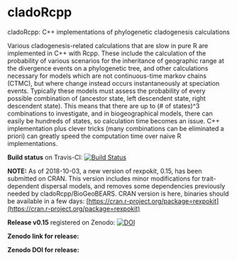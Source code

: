 # cladoRcpp
cladoRcpp: C++ implementations of phylogenetic cladogenesis calculations

Various cladogenesis-related calculations that are slow in pure R are implemented in C++ with Rcpp. These include the calculation of the probability of various scenarios for the inheritance of geographic range at the divergence events on a phylogenetic tree, and other calculations necessary for models which are not continuous-time markov chains (CTMC), but where change instead occurs instantaneously at speciation events.  Typically these models must assess the probability of every possible combination of (ancestor state, left descendent state, right descendent state).  This means that there are up to (# of states)^3 combinations to investigate, and in biogeographical models, there can easily be hundreds of states, so calculation time becomes an issue.  C++ implementation plus clever tricks (many combinations can be eliminated a priori) can greatly speed the computation time over naive R implementations.

**Build status** on Travis-CI: [![Build Status](https://travis-ci.org/nmatzke/cladoRcpp.svg?branch=master)](https://travis-ci.org/nmatzke/cladoRcpp)

**NOTE:** As of 2018-10-03, a new version of rexpokit, 0.15, has been submitted on CRAN. This version includes minor modifications for trait-dependent dispersal models, and removes some dependencies previously needed by cladoRcpp/BioGeoBEARS. CRAN version is here, binaries should be available in a few days: [https://cran.r-project.org/package=rexpokit](https://cran.r-project.org/package=rexpokit)

**Release v0.15** registered on Zenodo: [![DOI](https://zenodo.org/badge/17001945.svg)](https://zenodo.org/badge/latestdoi/17001945)

**Zenodo link for release:** 

**Zenodo DOI for release:** 
